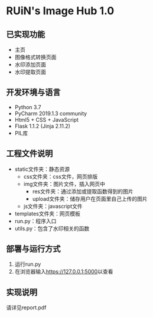 # RUiN's Image Hub 1.0

## 已实现功能
* 主页
* 图像格式转换页面
* 水印添加页面  
* 水印提取页面

## 开发环境与语言
* Python 3.7 
* PyCharm 2019.1.3 community 
* Html5 + CSS + JavaScript 
* Flask 1.1.2 (Jinja 2.11.2)
* PIL库

## 工程文件说明
* static文件夹：静态资源
    * css文件夹：css文件，网页排版
    * img文件夹：图片文件，插入网页中
        * res文件夹：通过添加或提取函数得到的图片
        * upload文件夹：储存用户在页面里自己上传的图片
    * js文件夹：javascript文件
* templates文件夹：网页模板
* run.py：程序入口
* utils.py：包含了水印相关的函数

## 部署与运行方式
1. 运行run.py
2. 在浏览器输入<https://127.0.0.1:5000>以查看

## 实现说明
请详见report.pdf                                                                                                                                                                                                                                                                                                                                                                                                  

